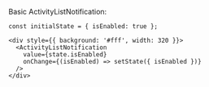 Basic ActivityListNotification:

```
const initialState = { isEnabled: true };

<div style={{ background: '#fff', width: 320 }}>
  <ActivityListNotification
    value={state.isEnabled}
    onChange={(isEnabled) => setState({ isEnabled })}
  />
</div>
```
